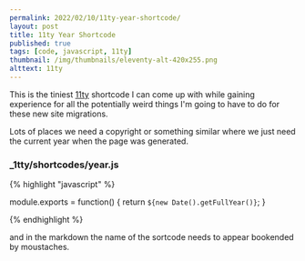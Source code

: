 ```yaml
---
permalink: 2022/02/10/11ty-year-shortcode/
layout: post
title: 11ty Year Shortcode
published: true
tags: [code, javascript, 11ty]
thumbnail: /img/thumbnails/eleventy-alt-420x255.png
alttext: 11ty
---
```


This is the tiniest [11ty](https://www.11ty.dev) shortcode I can come up with while gaining experience for all the
potentially weird things I'm going to have to do for these new site migrations.

Lots of places we need a copyright or something similar where we just need the current year when the page was generated.

### \_1tty/shortcodes/year.js

{% highlight "javascript" %}

module.exports = function() {
return `${new Date().getFullYear()}`;
}

{% endhighlight %}

and in the markdown the name of the sortcode needs to appear bookended by moustaches.
